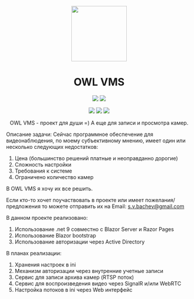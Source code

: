 <p align="center"> 
  <img align="center" src="https://github.com/SVBachev/OWL-VMS/blob/main/logo.png?raw=true" width="150"/> 
</p>

<h1><div align="center">OWL VMS</h1>
<p align="center">
  <img src="https://img.shields.io/badge/PRICE-free-%231DC8EE"/>
  <img src="https://img.shields.io/badge/SUPPORT-no-%231DC8EE"/>
</p>
  
<p align="center">
  <img src="https://img.shields.io/github/downloads/SVBachev/OWL-VMS/total?color=%231DC8EE&label=DOWNLOADS&logo=GitHub&logoColor=%231DC8EE&style=flat"/>
  <img src="https://img.shields.io/github/last-commit/SVBachev/OWL-VMS?color=%231DC8EE&label=LAST%20COMMIT&style=flat"/>
  <img src="https://img.shields.io/github/release-date/SVBachev/OWL-VMS?color=%231DC8EE&label=RELEASE%20DATE&style=flat"/>
</p>


<p align="center">
OWL VMS - проект для души =) А еще для записи и просмотра камер.
</p>

Описание задачи:
  Сейчас программное обеспечение для видеонаблюдения, по моему субъективному мнению, имеет один или несколько следующих недостатков:
  
  1) Цена (большинство решений платные и неоправданно дорогие)
  2) Сложность настройки
  3) Требования к системе
  4) Ограничено количество камер

В OWL VMS я хочу их все решить.

Если кто-то хочет поучаствовать в проекте или имеет пожелания/предложения
то можете отправить их на Email: s.v.bachev@gmail.com

В данном проекте реализовано:
1) Использование .net 9 совместно с Blazor Server и Razor Pages
2) Использование Blazor bootstrap
3) Использование авторизации через Active Directory

В планах реализации:
1) Хранения настроек в ini
2) Механизм авторизации через внутренние учетные записи
3) Сервис для записи архива камер (RTSP поток)
4) Сервис для воспроизведения видео через SignalR и/или WebRTC
5) Настройка потоков в ini через Web интерфейс


